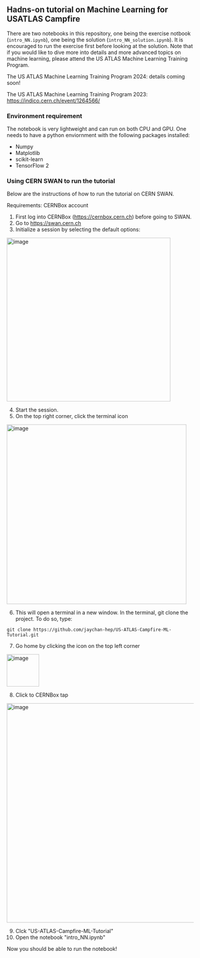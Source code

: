 ## Hadns-on tutorial on Machine Learning for USATLAS Campfire

There are two notebooks in this repository, one being the exercise notbook (`intro_NN.ipynb`), one being the solution (`intro_NN_solution.ipynb`). It is encouraged to run the exercise first before looking at the solution. Note that if you would like to dive more into details and more advanced topics on machine learning, please attend the US ATLAS Machine Learning Training Program.

The US ATLAS Machine Learning Training Program 2024: details coming soon!

The US ATLAS Machine Learning Training Program 2023: https://indico.cern.ch/event/1264566/

### Environment requirement

The notebook is very lightweight and can run on both CPU and GPU. One needs to have a python enviornment with the following packages installed:

- Numpy
- Matplotlib
- scikit-learn
- TensorFlow 2

### Using CERN SWAN to run the tutorial

Below are the instructions of how to run the tutorial on CERN SWAN.

Requirements: CERNBox account

1. First log into CERNBox (https://cernbox.cern.ch) before going to SWAN.
2. Go to https://swan.cern.ch
3. Initialize a session by selecting the default options:

<img width="441" alt="image" src="https://github.com/jaychan-hep/US-ATLAS-Campfire-ML-Tutorial/assets/21131189/fae849a6-2417-4b42-b869-54a04db8bf71">

4. Start the session.
5. On the top right corner, click the terminal icon
<img width="484" alt="image" src="https://github.com/jaychan-hep/US-ATLAS-Campfire-ML-Tutorial/assets/21131189/c3532f75-9cf1-41be-bbe0-ec0dc645f218">

6. This will open a terminal in a new window. In the terminal, git clone the project. To do so, type:
```
git clone https://github.com/jaychan-hep/US-ATLAS-Campfire-ML-Tutorial.git
```

7. Go home by clicking the icon on the top left corner
<img width="87" alt="image" src="https://github.com/jaychan-hep/US-ATLAS-Campfire-ML-Tutorial/assets/21131189/1d5c27ff-0118-4796-b507-6f85404263bf">

8. Click to CERNBox tap
<img width="591" alt="image" src="https://github.com/jaychan-hep/US-ATLAS-Campfire-ML-Tutorial/assets/21131189/4be55de1-c44e-473a-b5c2-b7ec751af771">

9. Clck "US-ATLAS-Campfire-ML-Tutorial"
10. Open the notebook "intro_NN.ipynb"

Now you should be able to run the notebook!




